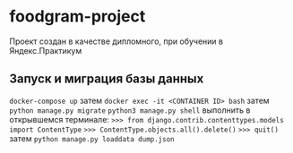 # foodgram-project
Проект создан в качестве дипломного, при обучении в Яндекс.Практикум

## Запуск и миграция базы данных
`docker-compose up`
    затем
`docker exec -it <CONTAINER ID> bash`
    затем
`python manage.py migrate`
`python3 manage.py shell`
    выполнить в открывшемся терминале:
`>>> from django.contrib.contenttypes.models import ContentType`
`>>> ContentType.objects.all().delete()`
`>>> quit()`
    затем
`python manage.py loaddata dump.json`

